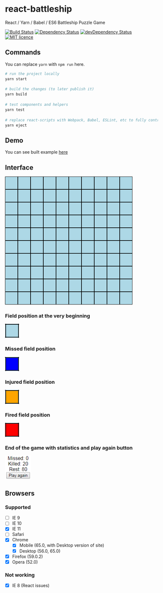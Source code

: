 # react-battleship
React / Yarn / Babel / ES6 Battleship Puzzle Game

<p>
<a href="https://travis-ci.org/Beraliv/react-battleship"><img src="https://travis-ci.org/Beraliv/react-battleship.svg" alt="Build Status"></a>
<a href='https://david-dm.org/Beraliv/react-battleship'><img src='https://david-dm.org/Beraliv/react-battleship.svg' alt="Dependency Status"></a>
<a href="https://david-dm.org/Beraliv/react-battleship/?type=dev"><img src="https://david-dm.org/Beraliv/react-battleship/dev-status.svg" alt="devDependency Status"></a>
<a href="https://opensource.org/licenses/MIT"><img src="https://img.shields.io/badge/License-MIT-green.svg" alt="MIT licence"></a>
</p>

## Commands

You can replace `yarn` with `npm run` here.

```bash
# run the project locally
yarn start

# build the changes (to later publish it)
yarn build

# test components and helpers
yarn test

# replace react-scripts with Webpack, Babel, ESLint, etc to fully control over dependencies
yarn eject
```

## Demo

You can see built example [here](https://beraliv.github.io/react-battleship/)

## Interface

![UI](https://github.com/Beraliv/react-battleship/blob/master/images/battlefield.png)

### Field position at the very beginning

![not-clicked-field-position](https://github.com/Beraliv/react-battleship/blob/master/images/not-clicked-field-position.png)

### Missed field position

![missed-field-position](https://github.com/Beraliv/react-battleship/blob/master/images/missed-field-position.png)

### Injured field position

![injured-field-position](https://github.com/Beraliv/react-battleship/blob/master/images/injured-field-position.png)

### Fired field position

![fired-field-position](https://github.com/Beraliv/react-battleship/blob/master/images/fired-field-position.png)

### End of the game with statistics and play again button

![end](https://github.com/Beraliv/react-battleship/blob/master/images/end.png)

## Browsers

### Supported

- [ ] IE 9
- [ ] IE 10
- [x] IE 11
- [ ] Safari
- [x] Chrome
  - [x] Mobile (65.0, with Desktop version of site)
  - [x] Desktop (56.0, 65.0)
- [x] Firefox (59.0.2)
- [x] Opera (52.0)

### Not working

- [x] IE 8 (React issues)
